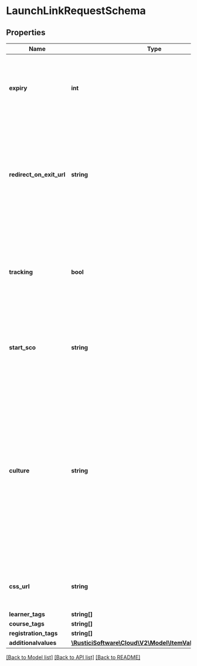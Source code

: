 # LaunchLinkRequestSchema

## Properties
Name | Type | Description | Notes
------------ | ------------- | ------------- | -------------
**expiry** | **int** | Number of seconds from now this link will expire in. Defaults to 120s. Range 10s:300s | [optional] [default to 120]
**redirect_on_exit_url** | **string** | The URL the application should redirect to when the learner exits a course. If not specified, configured value will be used. | [optional] 
**tracking** | **bool** | Should this launch be tracked? If false, Engine will avoid tracking to the extent possible for the standard being used. | [optional] [default to true]
**start_sco** | **string** | For SCORM, SCO identifier to override launch, overriding the normal sequencing. | [optional] 
**culture** | **string** | This parameter should specify a culture code. If specified, and supported, the navigation and alerts in the player will be displayed in the associated language. If not specified, the locale of the user’s browser will be used. | [optional] 
**css_url** | **string** | A Url pointing to custom css for the player to use. | [optional] 
**learner_tags** | **string[]** |  | [optional] 
**course_tags** | **string[]** |  | [optional] 
**registration_tags** | **string[]** |  | [optional] 
**additionalvalues** | [**\RusticiSoftware\Cloud\V2\Model\ItemValuePairSchema[]**](ItemValuePairSchema.md) |  | [optional] 

[[Back to Model list]](../README.md#documentation-for-models) [[Back to API list]](../README.md#documentation-for-api-endpoints) [[Back to README]](../README.md)


